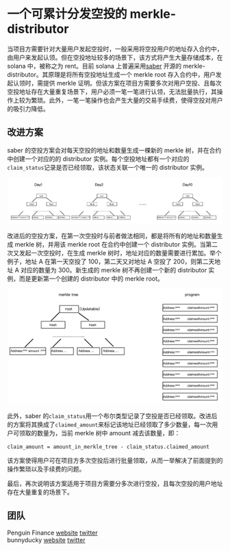 # 一个可累计分发空投的 merkle-distributor

当项目方需要针对大量用户发起空投时，一般采用将空投用户的地址存入合约中，由用户来发起认领。但在空投地址较多的场景下，该方式将产生大量存储成本，在 solana 中，被称之为 rent。目前 solana 上普遍采用[saber](https://github.com/saber-hq/merkle-distributor) 开源的 merkle-distributor。其原理是将所有空投地址生成一个 merkle root 存入合约中，用户发起认领时，需提供 merkle 证明。但该方案在项目方需要多次对用户空投、且每次空投地址存在大量重复场景下，用户必须一笔一笔进行认领，无法批量执行，其操作上较为繁琐。此外，一笔一笔操作也会产生大量的交易手续费，使得空投对用户的吸引力降低。

## 改进方案

saber 的空投方案会对每天空投的地址和数量生成一棵新的 merkle 树，并在合约中创建一个对应的的 distributor 实例。每个空投地址都有一个对应的`claim_status`记录是否已经领取，该状态关联一个唯一的 distributor 实例。

![saber空投方式](images/old_distributor.png)
<br/>

改进后的空投方案，在第一次空投时与前者做法相同，都是将所有的地址和数量生成 merkle 树，并用该 merkle root 在合约中创建一个 distributor 实例。当第二次又发起一次空投时，在生成 merkle 树时，地址对应的数量需要进行累加。举个例子，地址 A 在第一天空投了 100，第二天又对地址 A 空投了 200，则第二天地址 A 对应的数量为 300。新生成的 merkle 树不再创建一个新的 distributor 实例，而是更新第一个创建的 distributor 中的 merkle root。

![png-merkle-distributor](images/new_merkle.png)

此外，saber 的`claim_status`用一个布尔类型记录了空投是否已经领取。改进后的方案将其换成了`claimed_amount`来标记该地址已经领取了多少数量，每一次用户可领取的数量为，当前 merkle 树中 amount 减去该数量，即：

```
claim_amount = amount_in_merkle_tree - claim_status.claimed_amount
```

该方案使得用户可在项目方多次空投后进行批量领取，从而一举解决了前面提到的操作繁琐以及手续费的问题。

最后，再次说明该方案适用于项目方需要分多次进行空投，且每次空投的用户地址存在大量重复的场景下。

## 团队

Penguin Finance [website](png.fi) [twitter](https://twitter.com/png_fi)  
bunnyducky [website](https://bunnyducky.com/) [twitter](https://twitter.com/BunnyDuckyHQ)
